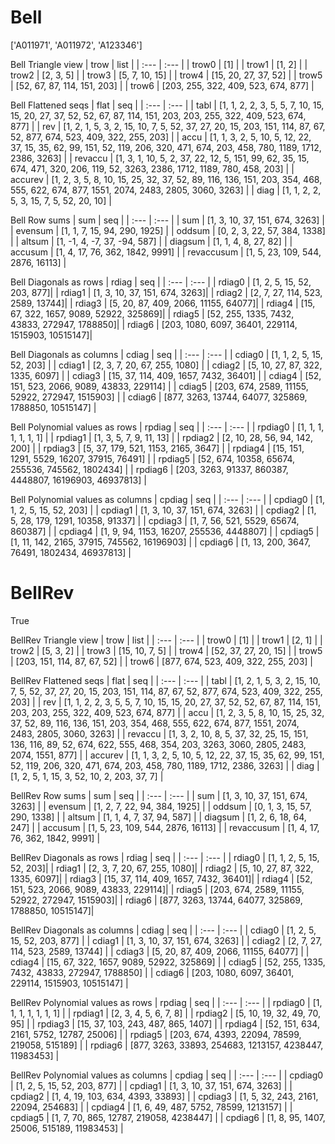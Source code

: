 # Bell
['A011971', 'A011972', 'A123346']

Bell Triangle view
| trow  |  list  |
| :---  |  :---  |
| trow0 | [1] |
| trow1 | [1, 2] |
| trow2 | [2, 3, 5] |
| trow3 | [5, 7, 10, 15] |
| trow4 | [15, 20, 27, 37, 52] |
| trow5 | [52, 67, 87, 114, 151, 203] |
| trow6 | [203, 255, 322, 409, 523, 674, 877] |

Bell Flattened seqs
| flat      |   seq  |
| :---      |  :---  |
| tabl     | [1, 1, 2, 2, 3, 5, 5, 7, 10, 15, 15, 20, 27, 37, 52, 52, 67, 87, 114, 151, 203, 203, 255, 322, 409, 523, 674, 877] |
| rev      | [1, 2, 1, 5, 3, 2, 15, 10, 7, 5, 52, 37, 27, 20, 15, 203, 151, 114, 87, 67, 52, 877, 674, 523, 409, 322, 255, 203] |
| accu     | [1, 1, 3, 2, 5, 10, 5, 12, 22, 37, 15, 35, 62, 99, 151, 52, 119, 206, 320, 471, 674, 203, 458, 780, 1189, 1712, 2386, 3263] |
| revaccu  | [1, 3, 1, 10, 5, 2, 37, 22, 12, 5, 151, 99, 62, 35, 15, 674, 471, 320, 206, 119, 52, 3263, 2386, 1712, 1189, 780, 458, 203] |
| accurev  | [1, 2, 3, 5, 8, 10, 15, 25, 32, 37, 52, 89, 116, 136, 151, 203, 354, 468, 555, 622, 674, 877, 1551, 2074, 2483, 2805, 3060, 3263] |
| diag     | [1, 1, 2, 2, 5, 3, 15, 7, 5, 52, 20, 10] |

Bell Row sums
| sum        |   seq  |
| :---       |  :---  |
| sum       | [1, 3, 10, 37, 151, 674, 3263] |
| evensum   | [1, 1, 7, 15, 94, 290, 1925] |
| oddsum    | [0, 2, 3, 22, 57, 384, 1338] |
| altsum    | [1, -1, 4, -7, 37, -94, 587] |
| diagsum   | [1, 1, 4, 8, 27, 82] |
| accusum   | [1, 4, 17, 76, 362, 1842, 9991] |
| revaccusum | [1, 5, 23, 109, 544, 2876, 16113] |

Bell Diagonals as rows
| rdiag  |   seq  |
| :---   |  :---  |
| rdiag0 | [1, 2, 5, 15, 52, 203, 877]|
| rdiag1 | [1, 3, 10, 37, 151, 674, 3263]|
| rdiag2 | [2, 7, 27, 114, 523, 2589, 13744]|
| rdiag3 | [5, 20, 87, 409, 2066, 11155, 64077]|
| rdiag4 | [15, 67, 322, 1657, 9089, 52922, 325869]|
| rdiag5 | [52, 255, 1335, 7432, 43833, 272947, 1788850]|
| rdiag6 | [203, 1080, 6097, 36401, 229114, 1515903, 10515147]|

Bell Diagonals as columns
| cdiag  |   seq  |
| :---   |  :---  |
| cdiag0 | [1, 1, 2, 5, 15, 52, 203] |
| cdiag1 | [2, 3, 7, 20, 67, 255, 1080] |
| cdiag2 | [5, 10, 27, 87, 322, 1335, 6097] |
| cdiag3 | [15, 37, 114, 409, 1657, 7432, 36401] |
| cdiag4 | [52, 151, 523, 2066, 9089, 43833, 229114] |
| cdiag5 | [203, 674, 2589, 11155, 52922, 272947, 1515903] |
| cdiag6 | [877, 3263, 13744, 64077, 325869, 1788850, 10515147] |

Bell Polynomial values as rows
| rpdiag  |   seq  |
| :---    |  :---  |
| rpdiag0 | [1, 1, 1, 1, 1, 1, 1] |
| rpdiag1 | [1, 3, 5, 7, 9, 11, 13] |
| rpdiag2 | [2, 10, 28, 56, 94, 142, 200] |
| rpdiag3 | [5, 37, 179, 521, 1153, 2165, 3647] |
| rpdiag4 | [15, 151, 1291, 5529, 16207, 37915, 76491] |
| rpdiag5 | [52, 674, 10358, 65674, 255536, 745562, 1802434] |
| rpdiag6 | [203, 3263, 91337, 860387, 4448807, 16196903, 46937813] |

Bell Polynomial values as columns
| cpdiag  |   seq  |
| :---    |  :---  |
| cpdiag0 | [1, 1, 2, 5, 15, 52, 203] |
| cpdiag1 | [1, 3, 10, 37, 151, 674, 3263] |
| cpdiag2 | [1, 5, 28, 179, 1291, 10358, 91337] |
| cpdiag3 | [1, 7, 56, 521, 5529, 65674, 860387] |
| cpdiag4 | [1, 9, 94, 1153, 16207, 255536, 4448807] |
| cpdiag5 | [1, 11, 142, 2165, 37915, 745562, 16196903] |
| cpdiag6 | [1, 13, 200, 3647, 76491, 1802434, 46937813] |

# BellRev
True

BellRev Triangle view
| trow  |  list  |
| :---  |  :---  |
| trow0 | [1] |
| trow1 | [2, 1] |
| trow2 | [5, 3, 2] |
| trow3 | [15, 10, 7, 5] |
| trow4 | [52, 37, 27, 20, 15] |
| trow5 | [203, 151, 114, 87, 67, 52] |
| trow6 | [877, 674, 523, 409, 322, 255, 203] |

BellRev Flattened seqs
| flat      |   seq  |
| :---      |  :---  |
| tabl     | [1, 2, 1, 5, 3, 2, 15, 10, 7, 5, 52, 37, 27, 20, 15, 203, 151, 114, 87, 67, 52, 877, 674, 523, 409, 322, 255, 203] |
| rev      | [1, 1, 2, 2, 3, 5, 5, 7, 10, 15, 15, 20, 27, 37, 52, 52, 67, 87, 114, 151, 203, 203, 255, 322, 409, 523, 674, 877] |
| accu     | [1, 2, 3, 5, 8, 10, 15, 25, 32, 37, 52, 89, 116, 136, 151, 203, 354, 468, 555, 622, 674, 877, 1551, 2074, 2483, 2805, 3060, 3263] |
| revaccu  | [1, 3, 2, 10, 8, 5, 37, 32, 25, 15, 151, 136, 116, 89, 52, 674, 622, 555, 468, 354, 203, 3263, 3060, 2805, 2483, 2074, 1551, 877] |
| accurev  | [1, 1, 3, 2, 5, 10, 5, 12, 22, 37, 15, 35, 62, 99, 151, 52, 119, 206, 320, 471, 674, 203, 458, 780, 1189, 1712, 2386, 3263] |
| diag     | [1, 2, 5, 1, 15, 3, 52, 10, 2, 203, 37, 7] |

BellRev Row sums
| sum        |   seq  |
| :---       |  :---  |
| sum       | [1, 3, 10, 37, 151, 674, 3263] |
| evensum   | [1, 2, 7, 22, 94, 384, 1925] |
| oddsum    | [0, 1, 3, 15, 57, 290, 1338] |
| altsum    | [1, 1, 4, 7, 37, 94, 587] |
| diagsum   | [1, 2, 6, 18, 64, 247] |
| accusum   | [1, 5, 23, 109, 544, 2876, 16113] |
| revaccusum | [1, 4, 17, 76, 362, 1842, 9991] |

BellRev Diagonals as rows
| rdiag  |   seq  |
| :---   |  :---  |
| rdiag0 | [1, 1, 2, 5, 15, 52, 203]|
| rdiag1 | [2, 3, 7, 20, 67, 255, 1080]|
| rdiag2 | [5, 10, 27, 87, 322, 1335, 6097]|
| rdiag3 | [15, 37, 114, 409, 1657, 7432, 36401]|
| rdiag4 | [52, 151, 523, 2066, 9089, 43833, 229114]|
| rdiag5 | [203, 674, 2589, 11155, 52922, 272947, 1515903]|
| rdiag6 | [877, 3263, 13744, 64077, 325869, 1788850, 10515147]|

BellRev Diagonals as columns
| cdiag  |   seq  |
| :---   |  :---  |
| cdiag0 | [1, 2, 5, 15, 52, 203, 877] |
| cdiag1 | [1, 3, 10, 37, 151, 674, 3263] |
| cdiag2 | [2, 7, 27, 114, 523, 2589, 13744] |
| cdiag3 | [5, 20, 87, 409, 2066, 11155, 64077] |
| cdiag4 | [15, 67, 322, 1657, 9089, 52922, 325869] |
| cdiag5 | [52, 255, 1335, 7432, 43833, 272947, 1788850] |
| cdiag6 | [203, 1080, 6097, 36401, 229114, 1515903, 10515147] |

BellRev Polynomial values as rows
| rpdiag  |   seq  |
| :---    |  :---  |
| rpdiag0 | [1, 1, 1, 1, 1, 1, 1] |
| rpdiag1 | [2, 3, 4, 5, 6, 7, 8] |
| rpdiag2 | [5, 10, 19, 32, 49, 70, 95] |
| rpdiag3 | [15, 37, 103, 243, 487, 865, 1407] |
| rpdiag4 | [52, 151, 634, 2161, 5752, 12787, 25006] |
| rpdiag5 | [203, 674, 4393, 22094, 78599, 219058, 515189] |
| rpdiag6 | [877, 3263, 33893, 254683, 1213157, 4238447, 11983453] |

BellRev Polynomial values as columns
| cpdiag  |   seq  |
| :---    |  :---  |
| cpdiag0 | [1, 2, 5, 15, 52, 203, 877] |
| cpdiag1 | [1, 3, 10, 37, 151, 674, 3263] |
| cpdiag2 | [1, 4, 19, 103, 634, 4393, 33893] |
| cpdiag3 | [1, 5, 32, 243, 2161, 22094, 254683] |
| cpdiag4 | [1, 6, 49, 487, 5752, 78599, 1213157] |
| cpdiag5 | [1, 7, 70, 865, 12787, 219058, 4238447] |
| cpdiag6 | [1, 8, 95, 1407, 25006, 515189, 11983453] |

